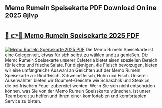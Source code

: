 ## Memo Rumeln Speisekarte PDF Download Online 2025 8jIvp

# <h2><a href="http://gcdg42.nevu.top/?p=Memo+Rumeln+Speisekarte">🔗 👉🔴 Memo Rumeln Speisekarte 2025 PDF</a></h2>

[![Memo Rumeln Speisekarte 2025 PDF](https://i.imgur.com/dBaPXMq.png)](http://gcdg42.nevu.top/?p=Memo+Rumeln+Speisekarte)
Die Memo Rumeln Speisekarte ist eine Gelegenheit, etwas für sich selbst zu wählen und zu genießen. Die Memo Rumeln Speisekarte unserer Cafeteria bietet einen speziellen Bereich für leichte und frische Salate. Für diejenigen, die Fleisch bevorzugen, bieten wir eine umfangreiche Auswahl an Gerichten auf der Memo Rumeln Speisekarte an: Rindfleisch, Schweinefleisch, Huhn und Fisch. Unseren Auserwählten bieten wir Gourmet-Gerichte wie Schaschlik und Steak an, die bei frischem Feuer zubereitet werden. Wenn Sie sich nicht entscheiden können, was Sie von der Memo Rumeln Speisekarte wünschen, ist unser Team bereit zu helfen und Ihnen einen komfortablen und komfortablen Service zu bieten.
